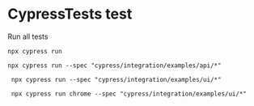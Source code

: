 # CypressTests test

Run all tests

```
npx cypress run 
```
```
npx cypress run --spec "cypress/integration/examples/api/*"
```
```
 npx cypress run --spec "cypress/integration/examples/ui/*" 
```
```
 npx cypress run chrome --spec "cypress/integration/examples/ui/*" 
```

